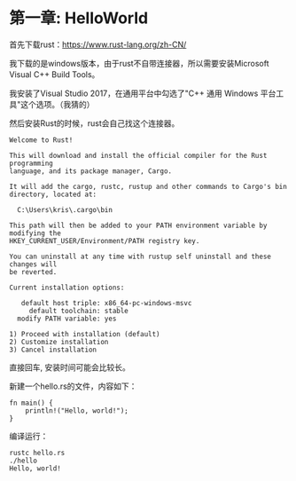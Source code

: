 第一章: HelloWorld
=====

首先下载rust：https://www.rust-lang.org/zh-CN/

我下载的是windows版本，由于rust不自带连接器，所以需要安装Microsoft Visual C++ Build Tools。

我安装了Visual Studio 2017，在通用平台中勾选了"C++ 通用 Windows 平台工具"这个选项。（我猜的）

然后安装Rust的时候，rust会自己找这个连接器。
```
Welcome to Rust!

This will download and install the official compiler for the Rust programming
language, and its package manager, Cargo.

It will add the cargo, rustc, rustup and other commands to Cargo's bin
directory, located at:

  C:\Users\kris\.cargo\bin

This path will then be added to your PATH environment variable by modifying the
HKEY_CURRENT_USER/Environment/PATH registry key.

You can uninstall at any time with rustup self uninstall and these changes will
be reverted.

Current installation options:

   default host triple: x86_64-pc-windows-msvc
     default toolchain: stable
  modify PATH variable: yes

1) Proceed with installation (default)
2) Customize installation
3) Cancel installation
```
直接回车, 安装时间可能会比较长。


新建一个hello.rs的文件，内容如下：
```
fn main() {
    println!("Hello, world!");
}
```

编译运行：
```
rustc hello.rs
./hello
Hello, world!
```

